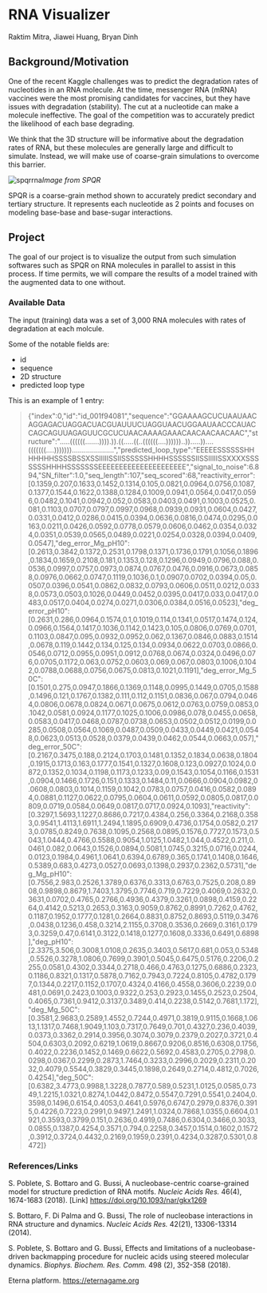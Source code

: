 # RNA Visualizer
Raktim Mitra, Jiawei Huang, Bryan Dinh

## Background/Motivation
One of the recent Kaggle challenges was to predict the degradation rates of nucleotides in an RNA molecule. At the time, messenger RNA (mRNA) vaccines were the most promising candidates for vaccines, but they have issues with degradation (stability). The cut at a nucleotide can make a molecule ineffective. The goal of the competition was to accurately predict the likelihood of each base degrading.

We think that the 3D structure will be informative about the degradation rates of RNA, but these molecules are generally large and difficult to simulate. Instead, we will make use of coarse-grain simulations to overcome this barrier.

![spqrrna](http://people.sissa.it/~spoblete/webpage/multiscale.png "RNA nucleotides represented as 2 points")*Image from SPQR*

SPQR is a coarse-grain method shown to accurately predict secondary and tertiary structure. It represents each nucleotide as 2 points and focuses on modeling base-base and base-sugar interactions.

## Project
The goal of our project is to visualize the output from such simulation softwares such as SPQR on RNA molecules in parallel to assist in this process. If time permits, we will compare the results of a model trained with the augmented data to one without.

### Available Data
The input (training) data was a set of 3,000 RNA molecules with rates of degradation at each molcule.

Some of the notable fields are:
- id
- sequence
- 2D structure
- predicted loop type

This is an example of 1 entry:

> {"index":0,"id":"id_001f94081","sequence":"GGAAAAGCUCUAAUAACAGGAGACUAGGACUACGUAUUUCUAGGUAACUGGAAUAACCCAUACCAGCAGUUAGAGUUCGCUCUAACAAAAGAAACAACAACAACAAC","structure":".....((((((.......)))).)).((.....((..((((((....))))))..)).....))....(((((((....))))))).....................","predicted_loop_type":"EEEEESSSSSSHHHHHHHSSSSBSSXSSIIIIISSIISSSSSSHHHHSSSSSSIISSIIIIISSXXXXSSSSSSSHHHHSSSSSSSEEEEEEEEEEEEEEEEEEEEE","signal_to_noise":6.894,"SN_filter":1.0,"seq_length":107,"seq_scored":68,"reactivity_error":[0.1359,0.207,0.1633,0.1452,0.1314,0.105,0.0821,0.0964,0.0756,0.1087,0.1377,0.1544,0.1622,0.1388,0.1284,0.1009,0.0941,0.0564,0.0417,0.0596,0.0482,0.1041,0.0942,0.052,0.0583,0.0403,0.0491,0.1003,0.0525,0.081,0.1103,0.0707,0.0797,0.0997,0.0968,0.0939,0.0931,0.0604,0.0427,0.0331,0.0412,0.0286,0.0415,0.0394,0.0636,0.0816,0.0474,0.0295,0.0163,0.0211,0.0426,0.0592,0.0778,0.0579,0.0606,0.0462,0.0354,0.0324,0.0351,0.0539,0.0565,0.0489,0.0221,0.0254,0.0328,0.0394,0.0409,0.0547],"deg_error_Mg_pH10":[0.2613,0.3842,0.1372,0.2531,0.1798,0.1371,0.1736,0.1791,0.1056,0.1896,0.1834,0.1659,0.2108,0.181,0.1353,0.128,0.1296,0.0949,0.0796,0.088,0.0536,0.0997,0.0757,0.0973,0.0874,0.0767,0.0476,0.0916,0.0673,0.0858,0.0976,0.0662,0.0747,0.1119,0.1036,0.1,0.0907,0.0702,0.0394,0.05,0.0507,0.0396,0.0541,0.0862,0.0832,0.0793,0.0606,0.0511,0.0212,0.0338,0.0573,0.0503,0.1026,0.0449,0.0452,0.0395,0.0417,0.033,0.0417,0.0483,0.0517,0.0404,0.0274,0.0271,0.0306,0.0384,0.0516,0.0523],"deg_error_pH10":[0.2631,0.286,0.0964,0.1574,0.1,0.1019,0.114,0.1341,0.0517,0.1474,0.124,0.0966,0.1564,0.1417,0.1036,0.1142,0.1423,0.105,0.0806,0.0769,0.0701,0.1103,0.0847,0.095,0.0932,0.0952,0.062,0.1367,0.0846,0.0883,0.1514,0.0678,0.119,0.1442,0.134,0.125,0.134,0.0934,0.0622,0.0703,0.0866,0.0546,0.0712,0.0955,0.0951,0.0912,0.0768,0.0674,0.0324,0.0496,0.076,0.0705,0.1172,0.063,0.0752,0.0603,0.069,0.067,0.0803,0.1006,0.1042,0.0788,0.0688,0.0756,0.0675,0.0813,0.1021,0.1191],"deg_error_Mg_50C":[0.1501,0.275,0.0947,0.1866,0.1369,0.1148,0.0995,0.1449,0.0705,0.1588,0.1496,0.121,0.1767,0.1382,0.111,0.112,0.1151,0.0836,0.067,0.0794,0.0464,0.0806,0.0678,0.0824,0.0671,0.0675,0.0612,0.0763,0.0759,0.0853,0.1042,0.0581,0.0924,0.1177,0.1025,0.1006,0.0986,0.078,0.0455,0.0658,0.0583,0.0417,0.0468,0.0787,0.0738,0.0653,0.0502,0.0512,0.0199,0.0285,0.0508,0.0564,0.1069,0.0487,0.0509,0.0433,0.0449,0.0421,0.0548,0.0623,0.0513,0.0528,0.0379,0.0439,0.0462,0.0544,0.0663,0.057],"deg_error_50C":[0.2167,0.3475,0.188,0.2124,0.1703,0.1481,0.1352,0.1834,0.0638,0.1804,0.1915,0.1713,0.163,0.1777,0.1541,0.1327,0.1608,0.123,0.0927,0.1024,0.0872,0.1352,0.1034,0.1198,0.1173,0.1233,0.09,0.1543,0.1054,0.1166,0.1531,0.0904,0.1466,0.1726,0.151,0.1333,0.1484,0.11,0.0666,0.0904,0.0982,0.0608,0.0803,0.1014,0.1159,0.1042,0.0783,0.0757,0.0416,0.0582,0.0894,0.0881,0.1127,0.0622,0.0795,0.0604,0.0611,0.0592,0.0805,0.0817,0.0809,0.0719,0.0584,0.0649,0.0817,0.0717,0.0924,0.1093],"reactivity":[0.3297,1.5693,1.1227,0.8686,0.7217,0.4384,0.256,0.3364,0.2168,0.3583,0.9541,1.4113,1.6911,1.2494,1.1895,0.6909,0.4736,0.1754,0.0582,0.2173,0.0785,0.8249,0.7638,0.1095,0.2568,0.0895,0.1576,0.7727,0.1573,0.5043,1.0444,0.4766,0.5588,0.9054,1.0125,1.0482,1.044,0.4522,0.211,0.0461,0.082,0.0643,0.1526,0.0894,0.5081,1.0745,0.3215,0.0716,0.0244,0.0123,0.1984,0.4961,1.0641,0.6394,0.6789,0.365,0.1741,0.1408,0.1646,0.5389,0.683,0.4273,0.0527,0.0693,0.1398,0.2937,0.2362,0.5731],"deg_Mg_pH10":[0.7556,2.983,0.2526,1.3789,0.6376,0.3313,0.6763,0.7525,0.208,0.8908,0.9898,0.8679,1.7403,1.3795,0.7746,0.719,0.7229,0.4069,0.2632,0.3631,0.0702,0.4765,0.2766,0.4936,0.4379,0.3261,0.0898,0.4159,0.2264,0.4142,0.5213,0.2653,0.3163,0.9059,0.8762,0.8991,0.7262,0.4762,0.1187,0.1952,0.1777,0.1281,0.2664,0.8831,0.8752,0.8693,0.5119,0.3476,0.0438,0.1236,0.458,0.3214,2.1155,0.3708,0.3536,0.2669,0.3161,0.1793,0.3259,0.47,0.6141,0.3122,0.1418,0.1277,0.1608,0.3336,0.6491,0.6898],"deg_pH10":[2.3375,3.506,0.3008,1.0108,0.2635,0.3403,0.5617,0.681,0.053,0.5348,0.5526,0.3278,1.0806,0.7699,0.3901,0.5045,0.6475,0.5176,0.2206,0.2255,0.0581,0.4302,0.3344,0.2718,0.466,0.4763,0.1275,0.6886,0.2323,0.1186,0.8321,0.1317,0.5878,0.7162,0.7943,0.7224,0.8105,0.4782,0.1797,0.1344,0.2217,0.1152,0.1707,0.4324,0.4166,0.4558,0.3606,0.2239,0.0481,0.0691,0.2423,0.1003,0.9322,0.253,0.2923,0.1455,0.2523,0.2504,0.4065,0.7361,0.9412,0.3137,0.3489,0.414,0.2238,0.5142,0.7681,1.172],"deg_Mg_50C":[0.3581,2.9683,0.2589,1.4552,0.7244,0.4971,0.3819,0.9115,0.1668,1.0613,1.1317,0.7468,1.9049,1.103,0.7317,0.7649,0.701,0.4327,0.236,0.4039,0.0373,0.3362,0.2914,0.3956,0.3074,0.3079,0.2379,0.2027,0.3721,0.4504,0.6303,0.2092,0.6219,1.0619,0.8667,0.9206,0.8516,0.6308,0.1756,0.4022,0.2236,0.1452,0.1469,0.6622,0.5692,0.4583,0.2705,0.2798,0.0298,0.0367,0.2299,0.2873,1.7464,0.3233,0.2996,0.2029,0.2311,0.2032,0.4079,0.5544,0.3829,0.3445,0.1898,0.2649,0.2714,0.4812,0.7026,0.4254],"deg_50C":[0.6382,3.4773,0.9988,1.3228,0.7877,0.589,0.5231,1.0125,0.0585,0.7349,1.2215,1.0321,0.8274,1.0442,0.8472,0.5547,0.7291,0.5541,0.2404,0.3598,0.1496,0.6154,0.4053,0.4641,0.5976,0.6747,0.2979,0.8376,0.3915,0.4226,0.7223,0.2991,0.9497,1.2491,1.0324,0.7868,1.0355,0.6604,0.1921,0.3593,0.3799,0.151,0.2636,0.4919,0.7486,0.6304,0.3466,0.3033,0.0855,0.1387,0.4254,0.3571,0.794,0.2258,0.3457,0.1514,0.1602,0.1572,0.3912,0.3724,0.4432,0.2169,0.1959,0.2391,0.4234,0.3287,0.5301,0.8472]}



### References/Links
S. Poblete, S. Bottaro and G. Bussi, A nucleobase-centric coarse-grained model for structure prediction of RNA motifs. _Nucleic Acids Res._ 46(4), 1674-1683 (2018).  [Link] https://doi.org/10.1093/nar/gkx1269 

S. Bottaro, F. Di Palma and G. Bussi, The role of nucleobase interactions in RNA structure and dynamics. _Nucleic Acids Res._ 42(21), 13306-13314 (2014).

S. Poblete, S. Bottaro and G. Bussi, Effects and limitations of a nucleobase-driven backmapping procedure for nucleic acids using steered molecular dynamics. _Biophys. Biochem. Res. Comm._ 498 (2), 352-358 (2018).

Eterna platform. https://eternagame.org

